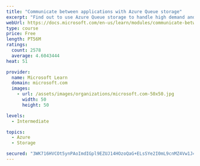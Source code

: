 ```yaml
---
title: "Communicate between applications with Azure Queue storage"
excerpt: "Find out to use Azure Queue storage to handle high demand and improve resilience in your distributed applications."
webUrl: https://docs.microsoft.com/en-us/learn/modules/communicate-between-apps-with-azure-queue-storage/
type: course
price: Free
length: PT56M
ratings:
  count: 2578
  average: 4.6043444
heat: 51

provider:
  name: Microsoft Learn
  domain: microsoft.com
  images:
    - url: /assets/images/organizations/microsoft.com-50x50.jpg
      width: 50
      height: 50

levels:
  - Intermediate

topics:
  - Azure
  - Storage

secured: "3WK716HVCOt5ynPAoImdIGpl9EZUJ14HOzoQaG+ELsSYe2I0mL9cnMZ4Vw1J4rdob5oCqnVeKDkgaTFTQAtQ9s22KFuZ1zowZnqF/joy+DpWMLbil7YcwRGfi4lCbde38vIeGzl4UJjb6atoZnQrBdzD1HUdqKpLfIqjjyJw9yAT0xY6tVWD6z5kvXlQeMmz2P8HQVq1dldYDZGJw9LTL3SRDupVOIh4FuhJQxrn7cC0LA9HN2AfSahUKnBC2bk1RYaL5JPjP1gF0EhIkC2fqulHRaf/awlJQh/w4Q4AGjbi7TfmPMSCKJNSAuUFln+JMImEcUGd+iZKL6x1hy47oM0X9PvfLfxWwcuz38eJWSgtmjTUtGcOOuYs4ax46vK3mU3gyBE8mBGfSY+CitbjAa14oLgVLsUHt+4MiZZQZZ0=;M1Gt4ZxCsvIx7ak381kDlA=="
---
```


